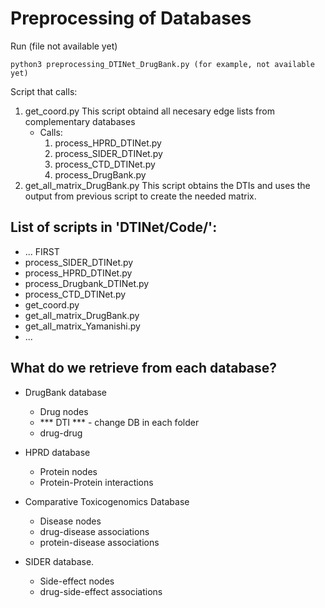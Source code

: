 # Preprocessing of Databases

Run (file not available yet)
```
python3 preprocessing_DTINet_DrugBank.py (for example, not available yet)
```

Script that calls:
1. get_coord.py
    This script obtaind all necesary edge lists from complementary databases
    * Calls:
      1. process_HPRD_DTINet.py
      2. process_SIDER_DTINet.py
      3. process_CTD_DTINet.py
      4. process_DrugBank.py
2. get_all_matrix_DrugBank.py
    This script obtains the DTIs and uses the output from previous script to create the needed matrix. 



## List of scripts in 'DTINet/Code/':

- ... FIRST 
- process_SIDER_DTINet.py
- process_HPRD_DTINet.py
- process_Drugbank_DTINet.py
- process_CTD_DTINet.py
- get_coord.py 
- get_all_matrix_DrugBank.py 
- get_all_matrix_Yamanishi.py
- ...

## What do we retrieve from each database? 
* DrugBank database 
    - Drug nodes
    - *** DTI *** - change DB in each folder
    - drug-drug 

* HPRD database
    - Protein nodes
    - Protein-Protein interactions

* Comparative Toxicogenomics Database
    - Disease nodes
    - drug-disease associations
    - protein-disease associations 

* SIDER database.
    - Side-effect nodes
    - drug-side-effect associations 

